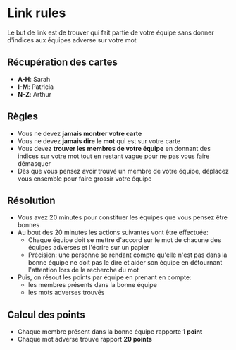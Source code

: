 # Link rules

Le but de link est de trouver qui fait partie de votre équipe sans donner d'indices aux équipes adverse sur votre mot

## Récupération des cartes

* **A-H**: Sarah
* **I-M**: Patricia
* **N-Z**: Arthur

## Règles

* Vous ne devez **jamais montrer votre carte**
* Vous ne devez **jamais dire le mot** qui est sur votre carte
* Vous devez **trouver les membres de votre équipe** en donnant des indices sur votre mot tout en restant vague pour ne pas vous faire démasquer
* Dès que vous pensez avoir trouvé un membre de votre équipe, déplacez vous ensemble pour faire grossir votre équipe

## Résolution

* Vous avez 20 minutes pour constituer les équipes que vous pensez être bonnes
* Au bout des 20 minutes les actions suivantes vont être effectuée:
  * Chaque équipe doit se mettre d'accord sur le mot de chacune des équipes adverses et l'écrire sur un papier
  * Précision: une personne se rendant compte qu'elle n'est pas dans la bonne équipe ne doit pas le dire et aider son équipe en détournant l'attention lors de la recherche du mot
* Puis, on résout les points par équipe en prenant en compte:
  * les membres présents dans la bonne équipe
  * les mots adverses trouvés


## Calcul des points

* Chaque membre présent dans la bonne équipe rapporte **1 point**
* Chaque mot adverse trouvé rapport **20 points**
